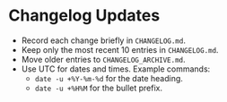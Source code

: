 Changelog Updates
=================

- Record each change briefly in `CHANGELOG.md`.
- Keep only the most recent 10 entries in `CHANGELOG.md`.
- Move older entries to `CHANGELOG_ARCHIVE.md`.
- Use UTC for dates and times. Example commands:
  - `date -u +%Y-%m-%d` for the date heading.
  - `date -u +%H%M` for the bullet prefix.
